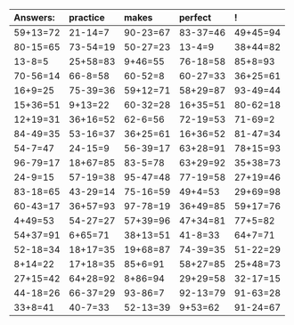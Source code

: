 | Answers: | practice | makes | perfect | ! |
| :--- | :--- | :--- | :--- | :--- |
| 59+13=72 | 21-14=7 | 90-23=67 | 83-37=46 | 49+45=94 | 
| 80-15=65 | 73-54=19 | 50-27=23 | 13-4=9 | 38+44=82 | 
| 13-8=5 | 25+58=83 | 9+46=55 | 76-18=58 | 85+8=93 | 
| 70-56=14 | 66-8=58 | 60-52=8 | 60-27=33 | 36+25=61 | 
| 16+9=25 | 75-39=36 | 59+12=71 | 58+29=87 | 93-49=44 | 
| 15+36=51 | 9+13=22 | 60-32=28 | 16+35=51 | 80-62=18 | 
| 12+19=31 | 36+16=52 | 62-6=56 | 72-19=53 | 71-69=2 | 
| 84-49=35 | 53-16=37 | 36+25=61 | 16+36=52 | 81-47=34 | 
| 54-7=47 | 24-15=9 | 56-39=17 | 63+28=91 | 78+15=93 | 
| 96-79=17 | 18+67=85 | 83-5=78 | 63+29=92 | 35+38=73 | 
| 24-9=15 | 57-19=38 | 95-47=48 | 77-19=58 | 27+19=46 | 
| 83-18=65 | 43-29=14 | 75-16=59 | 49+4=53 | 29+69=98 | 
| 60-43=17 | 36+57=93 | 97-78=19 | 36+49=85 | 59+17=76 | 
| 4+49=53 | 54-27=27 | 57+39=96 | 47+34=81 | 77+5=82 | 
| 54+37=91 | 6+65=71 | 38+13=51 | 41-8=33 | 64+7=71 | 
| 52-18=34 | 18+17=35 | 19+68=87 | 74-39=35 | 51-22=29 | 
| 8+14=22 | 17+18=35 | 85+6=91 | 58+27=85 | 25+48=73 | 
| 27+15=42 | 64+28=92 | 8+86=94 | 29+29=58 | 32-17=15 | 
| 44-18=26 | 66-37=29 | 93-86=7 | 92-13=79 | 91-63=28 | 
| 33+8=41 | 40-7=33 | 52-13=39 | 9+53=62 | 91-24=67 | 

